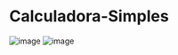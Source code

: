 # Calculadora-Simples
![image](https://user-images.githubusercontent.com/122651099/233753019-64a35a2e-5f6a-46bd-a98f-4f21cba5fe91.png)
![image](https://user-images.githubusercontent.com/122651099/233753056-dec7862b-9882-4202-9d1f-6c516307021b.png)


